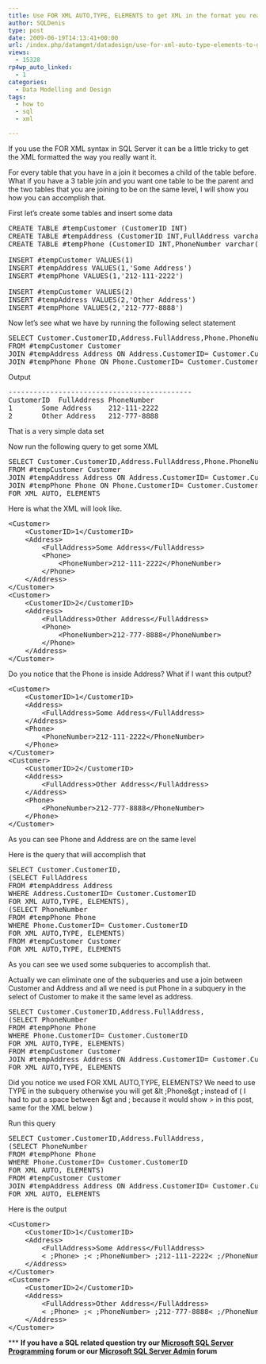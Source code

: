 ```yaml
---
title: Use FOR XML AUTO,TYPE, ELEMENTS to get XML in the format you really want with SQL Server FOR XML Syntax
author: SQLDenis
type: post
date: 2009-06-19T14:13:41+00:00
url: /index.php/datamgmt/datadesign/use-for-xml-auto-type-elements-to-get-xm/
views:
  - 15328
rp4wp_auto_linked:
  - 1
categories:
  - Data Modelling and Design
tags:
  - how to
  - sql
  - xml

---
```

If you use the FOR XML syntax in SQL Server it can be a little tricky to get the XML formatted the way you really want it.
  
For every table that you have in a join it becomes a child of the table before. What if you have a 3 table join and you want one table to be the parent and the two tables that you are joining to be on the same level, I will show you how you can accomplish that.
  
First let&#8217;s create some tables and insert some data

<pre>CREATE TABLE #tempCustomer (CustomerID INT)
CREATE TABLE #tempAddress (CustomerID INT,FullAddress varchar(100))
CREATE TABLE #tempPhone (CustomerID INT,PhoneNumber varchar(100))

INSERT #tempCustomer VALUES(1)
INSERT #tempAddress VALUES(1,'Some Address')
INSERT #tempPhone VALUES(1,'212-111-2222')

INSERT #tempCustomer VALUES(2)
INSERT #tempAddress VALUES(2,'Other Address')
INSERT #tempPhone VALUES(2,'212-777-8888')</pre>

Now let&#8217;s see what we have by running the following select statement

<pre>SELECT Customer.CustomerID,Address.FullAddress,Phone.PhoneNumber
FROM #tempCustomer Customer
JOIN #tempAddress Address ON Address.CustomerID= Customer.CustomerID
JOIN #tempPhone Phone ON Phone.CustomerID= Customer.CustomerID</pre>

Output

<pre>--------------------------------------------
CustomerID	FullAddress	PhoneNumber
1		Some Address	212-111-2222
2		Other Address	212-777-8888</pre>

That is a very simple data set

Now run the following query to get some XML

<pre>SELECT Customer.CustomerID,Address.FullAddress,Phone.PhoneNumber
FROM #tempCustomer Customer
JOIN #tempAddress Address ON Address.CustomerID= Customer.CustomerID
JOIN #tempPhone Phone ON Phone.CustomerID= Customer.CustomerID
FOR XML AUTO, ELEMENTS</pre>

Here is what the XML will look like.

<pre>&lt;Customer&gt;
	&lt;CustomerID&gt;1&lt;/CustomerID&gt;
	&lt;Address&gt;
		&lt;FullAddress&gt;Some Address&lt;/FullAddress&gt;
		&lt;Phone&gt;
			&lt;PhoneNumber&gt;212-111-2222&lt;/PhoneNumber&gt;
		&lt;/Phone&gt;
	&lt;/Address&gt;
&lt;/Customer&gt;
&lt;Customer&gt;
	&lt;CustomerID&gt;2&lt;/CustomerID&gt;
	&lt;Address&gt;
		&lt;FullAddress&gt;Other Address&lt;/FullAddress&gt;
		&lt;Phone&gt;
			&lt;PhoneNumber&gt;212-777-8888&lt;/PhoneNumber&gt;
		&lt;/Phone&gt;
	&lt;/Address&gt;
&lt;/Customer&gt;</pre>

Do you notice that the Phone is inside Address? What if I want this output?

<pre>&lt;Customer&gt;
	&lt;CustomerID&gt;1&lt;/CustomerID&gt;
	&lt;Address&gt;
		&lt;FullAddress&gt;Some Address&lt;/FullAddress&gt;
	&lt;/Address&gt;
	&lt;Phone&gt;
		&lt;PhoneNumber&gt;212-111-2222&lt;/PhoneNumber&gt;
	&lt;/Phone&gt;
&lt;/Customer&gt;
&lt;Customer&gt;
	&lt;CustomerID&gt;2&lt;/CustomerID&gt;
	&lt;Address&gt;
		&lt;FullAddress&gt;Other Address&lt;/FullAddress&gt;
	&lt;/Address&gt;
	&lt;Phone&gt;
		&lt;PhoneNumber&gt;212-777-8888&lt;/PhoneNumber&gt;
	&lt;/Phone&gt;
&lt;/Customer&gt;</pre>

As you can see Phone and Address are on the same level

Here is the query that will accomplish that

<pre>SELECT Customer.CustomerID,
(SELECT FullAddress
FROM #tempAddress Address
WHERE Address.CustomerID= Customer.CustomerID
FOR XML AUTO,TYPE, ELEMENTS),
(SELECT PhoneNumber
FROM #tempPhone Phone
WHERE Phone.CustomerID= Customer.CustomerID
FOR XML AUTO,TYPE, ELEMENTS)
FROM #tempCustomer Customer
FOR XML AUTO,TYPE, ELEMENTS</pre>

As you can see we used some subqueries to accomplish that.
  
Actually we can eliminate one of the subqueries and use a join between Customer and Address and all we need is put Phone in a subquery in the select of Customer to make it the same level as address.

<pre>SELECT Customer.CustomerID,Address.FullAddress,
(SELECT PhoneNumber
FROM #tempPhone Phone
WHERE Phone.CustomerID= Customer.CustomerID
FOR XML AUTO,TYPE, ELEMENTS)
FROM #tempCustomer Customer
JOIN #tempAddress Address ON Address.CustomerID= Customer.CustomerID
FOR XML AUTO,TYPE, ELEMENTS</pre>

Did you notice we used FOR XML AUTO,TYPE, ELEMENTS? We need to use TYPE in the subquery otherwise you will get &lt ;Phone&gt ; instead of <Phone> ( I had to put a space between &gt and ; because it would show > in this post, same for the XML below )

Run this query

<pre>SELECT Customer.CustomerID,Address.FullAddress,
(SELECT PhoneNumber
FROM #tempPhone Phone
WHERE Phone.CustomerID= Customer.CustomerID
FOR XML AUTO, ELEMENTS)
FROM #tempCustomer Customer
JOIN #tempAddress Address ON Address.CustomerID= Customer.CustomerID
FOR XML AUTO, ELEMENTS</pre>

Here is the output

<pre>&lt;Customer&gt;
	&lt;CustomerID&gt;1&lt;/CustomerID&gt;
	&lt;Address&gt;
		&lt;FullAddress&gt;Some Address&lt;/FullAddress&gt;
		&lt ;Phone&gt ;&lt ;PhoneNumber&gt ;212-111-2222&lt ;/PhoneNumber&gt ;&lt ;/Phone&gt ;
	&lt;/Address&gt;
&lt;/Customer&gt;
&lt;Customer&gt;
	&lt;CustomerID&gt;2&lt;/CustomerID&gt;
	&lt;Address&gt;
		&lt;FullAddress&gt;Other Address&lt;/FullAddress&gt;
		&lt ;Phone&gt ;&lt ;PhoneNumber&gt ;212-777-8888&lt ;/PhoneNumber&gt ;&lt;/Phone&gt ;
	&lt;/Address&gt;
&lt;/Customer&gt;</pre>



\*** **If you have a SQL related question try our [Microsoft SQL Server Programming][1] forum or our [Microsoft SQL Server Admin][2] forum**<ins></ins>

 [1]: http://forum.ltd.local/viewforum.php?f=17
 [2]: http://forum.ltd.local/viewforum.php?f=22